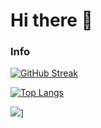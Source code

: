 # Hi there 👋
### Info
[![GitHub Streak](https://github-readme-streak-stats.herokuapp.com?user=Ddudde&theme=dark)](https://git.io/streak-stats)

[![Top Langs](https://github-readme-stats.vercel.app/api/top-langs/?username=Ddudde&layout=compact&theme=dark)](https://github.com/anuraghazra/github-readme-stats)

![](https://komarev.com/ghpvc/?username=Ddudde)]

<!--
**Ddudde/Ddudde** is a ✨ _special_ ✨ repository because its `README.md` (this file) appears on your GitHub profile.

Here are some ideas to get you started:

- 🔭 I’m currently working on ...
- 🌱 I’m currently learning ...
- 👯 I’m looking to collaborate on ...
- 🤔 I’m looking for help with ...
- 💬 Ask me about ...
- 📫 How to reach me: ...
- 😄 Pronouns: ...
- ⚡ Fun fact: ...
-->
